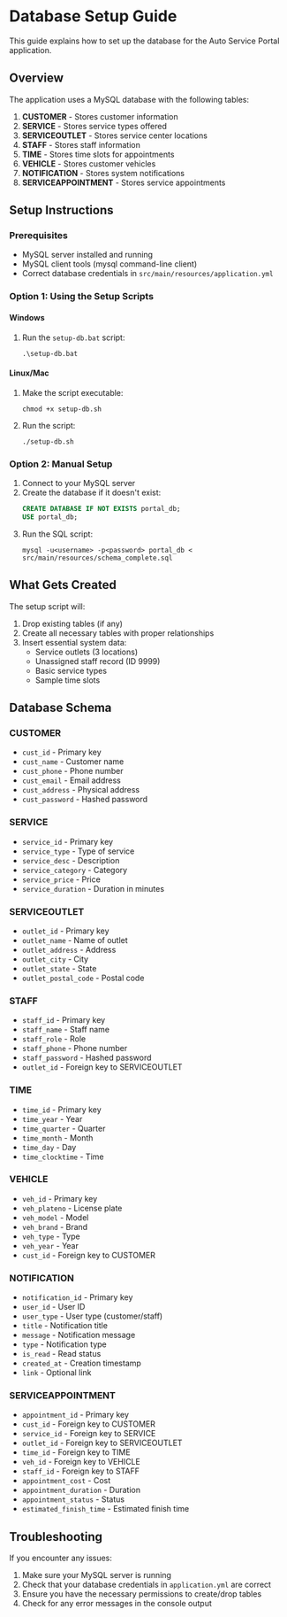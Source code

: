 # Database Setup Guide

This guide explains how to set up the database for the Auto Service Portal application.

## Overview

The application uses a MySQL database with the following tables:

1. **CUSTOMER** - Stores customer information
2. **SERVICE** - Stores service types offered
3. **SERVICEOUTLET** - Stores service center locations
4. **STAFF** - Stores staff information
5. **TIME** - Stores time slots for appointments
6. **VEHICLE** - Stores customer vehicles
7. **NOTIFICATION** - Stores system notifications
8. **SERVICEAPPOINTMENT** - Stores service appointments

## Setup Instructions

### Prerequisites

- MySQL server installed and running
- MySQL client tools (mysql command-line client)
- Correct database credentials in `src/main/resources/application.yml`

### Option 1: Using the Setup Scripts

#### Windows

1. Run the `setup-db.bat` script:
   ```
   .\setup-db.bat
   ```

#### Linux/Mac

1. Make the script executable:
   ```
   chmod +x setup-db.sh
   ```
2. Run the script:
   ```
   ./setup-db.sh
   ```

### Option 2: Manual Setup

1. Connect to your MySQL server
2. Create the database if it doesn't exist:
   ```sql
   CREATE DATABASE IF NOT EXISTS portal_db;
   USE portal_db;
   ```
3. Run the SQL script:
   ```
   mysql -u<username> -p<password> portal_db < src/main/resources/schema_complete.sql
   ```

## What Gets Created

The setup script will:

1. Drop existing tables (if any)
2. Create all necessary tables with proper relationships
3. Insert essential system data:
   - Service outlets (3 locations)
   - Unassigned staff record (ID 9999)
   - Basic service types
   - Sample time slots

## Database Schema

### CUSTOMER
- `cust_id` - Primary key
- `cust_name` - Customer name
- `cust_phone` - Phone number
- `cust_email` - Email address
- `cust_address` - Physical address
- `cust_password` - Hashed password

### SERVICE
- `service_id` - Primary key
- `service_type` - Type of service
- `service_desc` - Description
- `service_category` - Category
- `service_price` - Price
- `service_duration` - Duration in minutes

### SERVICEOUTLET
- `outlet_id` - Primary key
- `outlet_name` - Name of outlet
- `outlet_address` - Address
- `outlet_city` - City
- `outlet_state` - State
- `outlet_postal_code` - Postal code

### STAFF
- `staff_id` - Primary key
- `staff_name` - Staff name
- `staff_role` - Role
- `staff_phone` - Phone number
- `staff_password` - Hashed password
- `outlet_id` - Foreign key to SERVICEOUTLET

### TIME
- `time_id` - Primary key
- `time_year` - Year
- `time_quarter` - Quarter
- `time_month` - Month
- `time_day` - Day
- `time_clocktime` - Time

### VEHICLE
- `veh_id` - Primary key
- `veh_plateno` - License plate
- `veh_model` - Model
- `veh_brand` - Brand
- `veh_type` - Type
- `veh_year` - Year
- `cust_id` - Foreign key to CUSTOMER

### NOTIFICATION
- `notification_id` - Primary key
- `user_id` - User ID
- `user_type` - User type (customer/staff)
- `title` - Notification title
- `message` - Notification message
- `type` - Notification type
- `is_read` - Read status
- `created_at` - Creation timestamp
- `link` - Optional link

### SERVICEAPPOINTMENT
- `appointment_id` - Primary key
- `cust_id` - Foreign key to CUSTOMER
- `service_id` - Foreign key to SERVICE
- `outlet_id` - Foreign key to SERVICEOUTLET
- `time_id` - Foreign key to TIME
- `veh_id` - Foreign key to VEHICLE
- `staff_id` - Foreign key to STAFF
- `appointment_cost` - Cost
- `appointment_duration` - Duration
- `appointment_status` - Status
- `estimated_finish_time` - Estimated finish time

## Troubleshooting

If you encounter any issues:

1. Make sure your MySQL server is running
2. Check that your database credentials in `application.yml` are correct
3. Ensure you have the necessary permissions to create/drop tables
4. Check for any error messages in the console output
